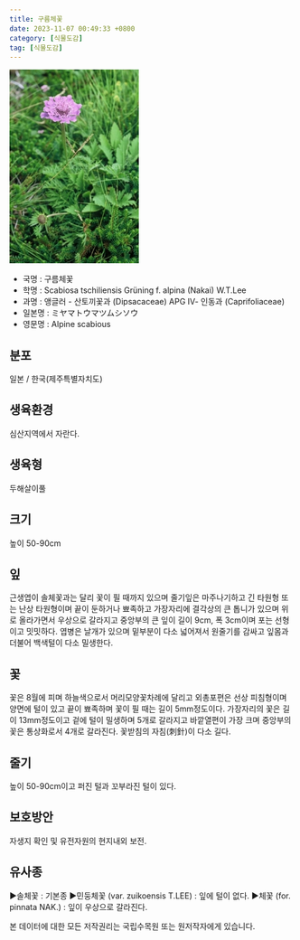 ```yaml
---
title: 구름체꽃
date: 2023-11-07 00:49:33 +0800
category: [식물도감]
tag: [식물도감]
---
```




![구름체꽃](/assets/img/fileUpload/plants/basic/Dipsacaceae/Scabiosa/16941/1_th2.JPG)
- 국명 : 구름체꽃
- 학명 : Scabiosa tschiliensis Grüning f. alpina (Nakai) W.T.Lee
- 과명 : 앵글러 - 산토끼꽃과 (Dipsacaceae) APG Ⅳ- 인동과 (Caprifoliaceae)
- 일본명 : ミヤマトウマツムシソウ
- 영문명 : Alpine scabious


## 분포
일본 / 한국(제주특별자치도) 
## 생육환경
심산지역에서 자란다.
## 생육형
두해살이풀
## 크기
높이 50-90cm
## 잎
근생엽이 솔체꽃과는 달리 꽃이 필 때까지 있으며 줄기잎은 마주나기하고 긴 타원형 또는 난상 타원형이며 끝이 둔하거나 뾰족하고 가장자리에 결각상의 큰 톱니가 있으며 위로 올라가면서 우상으로 갈라지고 중앙부의 큰 잎이 길이 9cm, 폭 3cm이며 포는 선형이고 밋밋하다. 엽병은 날개가 있으며 밑부분이 다소 넓어져서 원줄기를 감싸고 잎몸과 더불어 백색털이 다소 밀생한다.
## 꽃
꽃은 8월에 피며 하늘색으로서 머리모양꽃차례에 달리고 외총포편은 선상 피침형이며 양면에 털이 있고 끝이 뾰족하며 꽃이 필 때는 길이 5mm정도이다. 가장자리의 꽃은 길이 13mm정도이고 겉에 털이 밀생하며 5개로 갈라지고 바깥열편이 가장 크며 중앙부의 꽃은 통상화로서 4개로 갈라진다. 꽃받침의 자침(刺針)이 다소 길다.
## 줄기
높이 50-90cm이고 퍼진 털과 꼬부라진 털이 있다.
## 보호방안
자생지 확인 및 유전자원의 현지내외 보전.
## 유사종
▶솔체꽃 : 기본종 
▶민둥체꽃 (var. zuikoensis T.LEE) : 잎에 털이 없다. 
▶체꽃 (for. pinnata NAK.) : 잎이 우상으로 갈라진다.






본 데이터에 대한 모든 저작권리는 국립수목원 또는 원저작자에게 있습니다.
